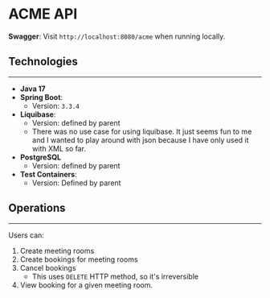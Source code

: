 # ACME API

**Swagger**: Visit `http://localhost:8080/acme` when running locally.

## Technologies

___

- **Java 17**
- **Spring Boot**:
    - Version: `3.3.4`
- **Liquibase**:
    - Version: defined by parent
    - There was no use case for using liquibase. It just seems fun to me and I wanted to play around
      with json because I have only used it with XML so far.
- **PostgreSQL**
    - Version: defined by parent
- **Test Containers**:
    - Version: Defined by parent

## Operations
___

Users can:
1. Create meeting rooms
2. Create bookings for meeting rooms
3. Cancel bookings 
   - This uses `DELETE` HTTP method, so it's irreversible
4. View booking for a given meeting room.

